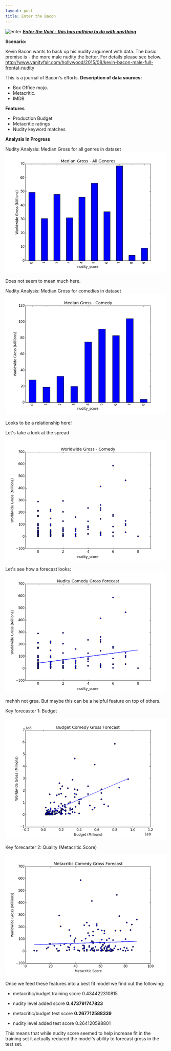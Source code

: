```yaml
---
layout: post
title: Enter the Bacon
---
```

![enter](https://myrambling20s.files.wordpress.com/2014/09/adaxr8obgt8cz0d5hp4uuzgibrw.jpg)
***[Enter the Void - this has nothing to do with anything](http://www.imdb.com/title/tt1191111/)***


**Scenario:**

Kevin Bacon wants to back up his nudity argument with data. The basic premise is - the more male nudity the better. For details please see below. 
http://www.vanityfair.com/hollywood/2015/08/kevin-bacon-male-full-frontal-nudity

This is a journal of Bacon's efforts. 
**Description of data sources:**

- Box Office mojo.
- Metacritic.
- IMDB

**Features**

- Production Budget
- Metacritic ratings
- Nudity keyword matches 

**Analysis In Progress**


Nudity Analysis: Median Gross for all genres in dataset
![median_all_genres](images/Median_Gross.png)

Does not seem to mean much here. 

Nudity Analysis: Median Gross for comedies in dataset
![median_all_genres](images/Median_Gross_Comedy.png)

Looks to be a relationship here!

Let's take a look at the spread

![median_all_genres](images/Comedy_Scatter.png)

Let's see how a forecast looks:
![median_all_genres](images/Nudity_Forecast.png)

mehhh not grea. But maybe this can be a helpful feature on top of others. 

Key forecaster 1: Budget

![median_all_genres](images/Budget_Forecast.png)

Key forecaster 2: Quality (Metacritic Score)

![median_all_genres](images/Metacritic_Forecast.png)


Once we feed these features into a best fit model we find out the following:

- metacritic/budget training score 0.434422310815

- nudity level added score **0.473791747823**

- metacritic/budget test score **0.267712588339** 

- nudity level added test score 0.264120598801

This means that while nudity score seemed to help increase fit in the training set it actually reduced the model's ability to forecast gross in the test set. 

 


 
    